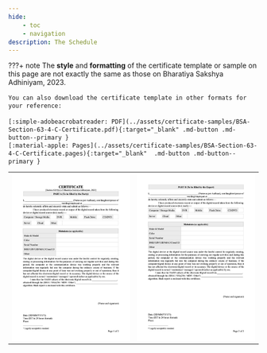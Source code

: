 ```yaml
---
hide:
    - toc
    - navigation
description: The Schedule
---
```


???+ note
    The **style** and **formatting** of the certificate template or sample on this page are not exactly the same as those on Bharatiya Sakshya Adhiniyam, 2023.

    You can also download the certificate template in other formats for your reference:

    [:simple-adobeacrobatreader: PDF](../assets/certificate-samples/BSA-Section-63-4-C-Certificate.pdf){:target="_blank" .md-button .md-button--primary }
    [:material-apple: Pages](../assets/certificate-samples/BSA-Section-63-4-C-Certificate.pages){:target="_blank"  .md-button .md-button--primary }

|      |                          |
| :-----------: | :------------------------------------: |
| ![Image title](../assets/certificate-samples/BSA-Section-63-4-C-Certificate-Part-A.png) | ![Image title](../assets/certificate-samples/BSA-Section-63-4-C-Certificate-Part-B.png) |


<!-- You can also download the certificate template other formats for your reference:

[:simple-adobeacrobatreader: PDF](../assets/certificate-samples/BSA-Section-63-4-C-Certificate.pdf){:target="_blank" .md-button .md-button--primary }
[:material-apple: Pages](../assets/certificate-samples/BSA-Section-63-4-C-Certificate.pages){:target="_blank"  .md-button .md-button--primary } -->

